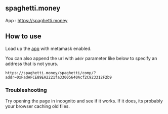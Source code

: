 ## spaghetti.money

App : https://spaghetti.money

## How to use

Load up the [app](https://spaghetti.money) with metamask enabled.

You can also append the url with `addr` parameter like below to specify an address that is not yours.

`https://spaghetti.money/spaghetti/comp/?addr=0xFadAFCE89EA2221fa33005640Acf2C923312F2b9`

### Troubleshooting
Try opening the page in incognito and see if it works. If it does, its probably your browser caching old files.

